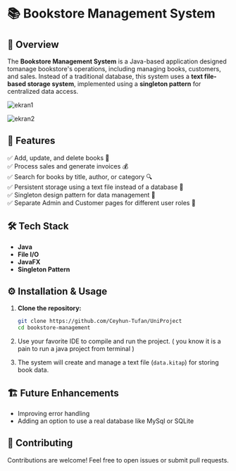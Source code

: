 # 📚 Bookstore Management System  

## 📖 Overview  
The **Bookstore Management System** is a Java-based application designed tomanage bookstore's operations, including managing books, customers, and sales. Instead of a traditional database, this system uses a **text file-based storage system**, implemented using a **singleton pattern** for centralized data access.  

![ekran1](https://github.com/user-attachments/assets/86848449-2cb3-4c54-9355-8db9db6e53b9)

![ekran2](https://github.com/user-attachments/assets/3554b7ea-9b4b-4248-a959-d60267328376)

## 🚀 Features  
✅ Add, update, and delete books 📖    
✅ Process sales and generate invoices 💰  
✅ Search for books by title, author, or category 🔍  
✅ Persistent storage using a text file instead of a database 📝  
✅ Singleton design pattern for data management 🔄  
✅ Separate Admin and Customer pages for different user roles 👥

## 🛠️ Tech Stack  
- **Java**  
- **File I/O**  
- **JavaFX** 
- **Singleton Pattern**  

## ⚙️ Installation & Usage  
1. **Clone the repository:**  
   ```bash
   git clone https://github.com/Ceyhun-Tufan/UniProject
   cd bookstore-management
   ```  

2. Use your favorite IDE to compile and run the project. ( you know it is a pain to run a java project from terminal )


3. The system will create and manage a text file (`data.kitap`) for storing book data.  


## 🏗️ Future Enhancements  
- Improving error handling 
- Adding an option to use a real database like MySql or SQLite

## 🤝 Contributing  
Contributions are welcome! Feel free to open issues or submit pull requests.  

